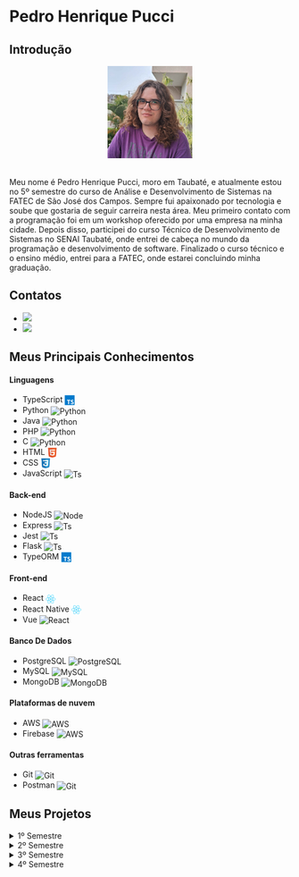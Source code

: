 # Pedro Henrique Pucci

## Introdução

<div align="center"><img src="./media/me.jpg" alt="aplicação rodando" height="30%" width="30%"></div> <br>

Meu nome é Pedro Henrique Pucci, moro em Taubaté, e atualmente estou no 5º semestre do curso de Análise e Desenvolvimento de Sistemas na FATEC de São José dos Campos. Sempre fui apaixonado por tecnologia e soube que gostaria de seguir carreira nesta área. Meu primeiro contato com a programação foi em um workshop oferecido por uma empresa na minha cidade. Depois disso, participei do curso Técnico de Desenvolvimento de Sistemas no SENAI Taubaté, onde entrei de cabeça no mundo da programação e desenvolvimento de software. Finalizado o curso técnico e o ensino médio, entrei para a FATEC, onde estarei concluindo minha graduação.

## Contatos
* <a href="https://github.com/pedro11pucci"><img src="https://img.shields.io/badge/GitHub-100000?style=for-the-badge&logo=github&logoColor=white"/></a>
* <a href="https://www.linkedin.com/in/pedro-p-122962234/" target="_blank"><img src="https://img.shields.io/badge/LinkedIn-0077B5?style=for-the-badge&logo=linkedin&logoColor=white"/></a>

## Meus Principais Conhecimentos

#### Linguagens
- TypeScript <img align="center" alt="Ts" height="18" width="18" src="https://raw.githubusercontent.com/devicons/devicon/master/icons/typescript/typescript-plain.svg">
- Python <img align="center" alt="Python" height="18" width="18" src="https://cdn.jsdelivr.net/gh/devicons/devicon@latest/icons/python/python-original.svg" />
- Java <img align="center" alt="Python" height="18" width="18" src="https://user-images.githubusercontent.com/25181517/117201156-9a724800-adec-11eb-9a9d-3cd0f67da4bc.png" />
- PHP <img align="center" alt="Python" height="18" width="18" src="https://user-images.githubusercontent.com/25181517/183570228-6a040b9f-3ddf-47a2-a201-743121dac664.png" />
- C <img align="center" alt="Python" height="18" width="18" src="https://user-images.githubusercontent.com/25181517/192106070-46255bcf-65e6-4c6b-a296-bf8d0d8fb2a7.png" />
- HTML <img align="center" alt="HTML" height="18" width="18" src="https://raw.githubusercontent.com/devicons/devicon/master/icons/html5/html5-original.svg">
- CSS <img align="center" alt="CSS" height="18" width="18" src="https://raw.githubusercontent.com/devicons/devicon/master/icons/css3/css3-original.svg">
- JavaScript <img align="center" alt="Ts" height="18" width="18" src="https://user-images.githubusercontent.com/25181517/117447155-6a868a00-af3d-11eb-9cfe-245df15c9f3f.png">

#### Back-end
- NodeJS <img align="center" alt="Node" height="18" width="18" src="https://cdn.jsdelivr.net/gh/devicons/devicon@latest/icons/nodejs/nodejs-plain-wordmark.svg" />
- Express <img align="center" alt="Ts" height="18" width="18" src="https://user-images.githubusercontent.com/25181517/183859966-a3462d8d-1bc7-4880-b353-e2cbed900ed6.png">
- Jest <img align="center" alt="Ts" height="18" width="18" src="https://user-images.githubusercontent.com/25181517/187955005-f4ca6f1a-e727-497b-b81b-93fb9726268e.png">
- Flask <img align="center" alt="Ts" height="18" width="18" src="https://user-images.githubusercontent.com/25181517/183423775-2276e25d-d43d-4e58-890b-edbc88e915f7.png">
- TypeORM <img align="center" alt="Ts" height="18" width="18" src="https://raw.githubusercontent.com/devicons/devicon/master/icons/typescript/typescript-plain.svg">

#### Front-end

- React <img align="center" alt="React" height="18" width="18" src="https://raw.githubusercontent.com/devicons/devicon/master/icons/react/react-original.svg">
- React Native <img align="center" alt="React Native" height="18" width="18" src="https://raw.githubusercontent.com/devicons/devicon/master/icons/react/react-original.svg">
- Vue <img align="center" alt="React" height="18" width="18" src="https://user-images.githubusercontent.com/25181517/117448124-a2da9800-af3e-11eb-85d2-bd1b69b65603.png">
  
#### Banco De Dados
- PostgreSQL <img align="center" alt="PostgreSQL" height="18" width="18" src="https://cdn.jsdelivr.net/gh/devicons/devicon@latest/icons/postgresql/postgresql-original.svg" />
- MySQL <img align="center" alt="MySQL" height="18" width="18" src="https://cdn.jsdelivr.net/gh/devicons/devicon@latest/icons/mysql/mysql-original.svg" />
- MongoDB <img align="center" alt="MongoDB" height="18" width="18" src="https://cdn.jsdelivr.net/gh/devicons/devicon@latest/icons/mongodb/mongodb-original.svg" />

#### Plataformas de nuvem
- AWS <img align="center" alt="AWS" height="18" width="18" src="https://cdn.jsdelivr.net/gh/devicons/devicon@latest/icons/amazonwebservices/amazonwebservices-plain-wordmark.svg" />
- Firebase <img align="center" alt="AWS" height="18" width="18" src="https://user-images.githubusercontent.com/25181517/189716855-2c69ca7a-5149-4647-936d-780610911353.png" />

#### Outras ferramentas
- Git <img align="center" alt="Git" height="18" width="18" src="https://cdn.jsdelivr.net/gh/devicons/devicon@latest/icons/git/git-original.svg" />
- Postman <img align="center" alt="Git" height="18" width="18" src="https://user-images.githubusercontent.com/25181517/192109061-e138ca71-337c-4019-8d42-4792fdaa7128.png" />


## Meus Projetos

<details>
<summary>1º Semestre</summary>
</br>

***08/2022*** <br>
***FATEC São José dos Campos*** <br>
A proposta do projeto era desenvolver uma aplicação para gerenciar os chamados de ordens de serviços dos computadores dos laboratórios da FATEC. <br>
Para isso, desenvolvimos um site que exibe todos os laboratórios da faculdade e todos os computadores que estão neles. Também é possível visualizar quais computadores tem problemas relatados e se uma ordem de serviço já foi aberta para ele. Também é possível entrar no modo Técnico, onde o usuário pode visualizar as ordens de serviços abertas, fechá-las quando o problema for reparado e ainda reorganizar a disposição dos computadores nos laboratórios através do editor de laboratórios, além de uma tela de estatísticas exibindo os problemas mais comums, quais computadores são mais afetados, quais laboratórios recebem mais chamados e mais. <br>

**[Repositório](https://github.com/pedro11pucci/API_MirageGroup)** <br>

<div align="center"><img src="./media/mvp-sprint4.gif" alt="aplicação rodando" height="80%" width="80%"></div>

### Tecnologias Utilizadas <br>

- Python <img align="center" alt="Python" height="18" width="18" src="https://cdn.jsdelivr.net/gh/devicons/devicon@latest/icons/python/python-original.svg" />: A linguagem Python foi usada para todas as funções de backend, desde criação de rotas até conexões com o banco de dados.
- Flask <img align="center" alt="Ts" height="18" width="18" src="https://user-images.githubusercontent.com/25181517/183423775-2276e25d-d43d-4e58-890b-edbc88e915f7.png">: O framework Flask foi utilizado para criar as rotas, tanto do frontend quanto do backend.
- HTML <img align="center" alt="HTML" height="18" width="18" src="https://raw.githubusercontent.com/devicons/devicon/master/icons/html5/html5-original.svg"> CSS <img align="center" alt="CSS" height="18" width="18" src="https://raw.githubusercontent.com/devicons/devicon/master/icons/css3/css3-original.svg"> JavaScript <img align="center" alt="Ts" height="18" width="18" src="https://user-images.githubusercontent.com/25181517/117447155-6a868a00-af3d-11eb-9cfe-245df15c9f3f.png">: O HTML, CSS e JavaScript foram usados para fazer o frontend, desde o layout das páginas, a estilização dos elementos e as funcionalidades mais complexas, como o editor de laboratórios.
- MySQL <img align="center" alt="MySQL" height="18" width="18" src="https://cdn.jsdelivr.net/gh/devicons/devicon@latest/icons/mysql/mysql-original.svg" />: O banco de dados MySQL foi usado para armazenar os dados da aplicação. Esses são os laboratórios que existem, quais computadores estão em quais laboratórios, problemas relatados nesses computadores, a disposição deles nos laboratórios, os chamados abertos, os chamados fechados e as estatísticas.

### Minhas Contribuições Pessoais <br>

- **Criação do banco de dados**: Fui o responsável por modelar o banco de dados, criar as relações entre as entidades e implementá-lo na aplicação.
- **Sistema de chamados**: Trabalhei no sistema de abertura e fechamento de chamados, que permite o usuário visualizar os computadores do laboratório, escolher o que apresenta defeitos, reportar o defeito dele, exibir ao usuário técnico qual computador de qual laboratório está com qual defeito e fechar o chamado após o problema ser resolvido.
- **Editor de laboratórios**: Criei o editor de laboratórios, que permite reorganizar a disposição dos computadores de um laboratório, assim como adicionar ou remover computadores dele, e salvar as alterações de modo que elas sejam exibidas para os usuários não-técnicos.

### Hard Skills

- Utilização do **Flask** <img align="center" alt="Ts" height="18" width="18" src="https://user-images.githubusercontent.com/25181517/183423775-2276e25d-d43d-4e58-890b-edbc88e915f7.png"> para criação de rotas da aplicação, utilizando diferentes métodos HTTP e parâmetros de URL e de requisição.
- Utilização do **JavaScript DOM** <img align="center" alt="Ts" height="18" width="18" src="https://user-images.githubusercontent.com/25181517/117447155-6a868a00-af3d-11eb-9cfe-245df15c9f3f.png"> para a criação de funcionalidades dinâmicas com interação do usuário.
- **Transações** complexas com o banco de dados **MySQL** <img align="center" alt="MySQL" height="18" width="18" src="https://cdn.jsdelivr.net/gh/devicons/devicon@latest/icons/mysql/mysql-original.svg" />

### Soft Skills

- **Gerenciamento de uma equipe Scrum**: Utilizamos a metodologia ágil Scrum para desenvolver o projeto, o que requiriu um comprometimento e regularidade de presença em dailys e entrega de tasks de todos os membros da equipe.
- **Scrum Master**: Como o Scrum Master da equipe, precisei estar atento as contribuições de todos os membros do projeto, para garantir que tudo estava de acordo com o planejamento da sprint e, caso necessário, oferecer minha ajuda.

</details>

<details>
<summary>2º Semestre</summary>
</br>

***03/2023*** <br>
***FATEC São José dos Campos*** <br>
A proposta do projeto era desenvolver uma plataforma de gestão de salas de aula, como poder registrar alunos, turmas, atribuições de tarefas e distribuição de notas. <br>
Para isso, criamos uma aplicação desktop que é possível de ser instalada em qualquer computador para que o professor possa gerenciar suas turmas de qualquer lugar.

**[Repositório](https://github.com/MirageGroup/API_MirageGroup_2sem)** <br>

<div align="center"><img src="./media/api2.gif" alt="aplicação rodando" height="80%" width="80%"></div>

### Tecnologias Utilizadas <br>

- Java <img align="center" alt="Java" height="18" width="18" src="https://user-images.githubusercontent.com/25181517/117201156-9a724800-adec-11eb-9a9d-3cd0f67da4bc.png" />: A linguagem Java, junto com o framework Java Swing, foi utilizada para criar toda a base da aplicação, desde a interface até as conexões com o banco de dados.
- MySQL <img align="center" alt="MySQL" height="18" width="18" src="https://cdn.jsdelivr.net/gh/devicons/devicon@latest/icons/mysql/mysql-original.svg" />: O banco de dados MySQL foi usado para armazenar os dados da aplicação. Esses são os alunos cadastrados, as turmas, as atividades e as notas.

### Minhas Contribuições Pessoais <br>

- **Criação do banco de dados**: Fui o responsável por modelar o banco de dados, criar as relações entre as entidades e implementá-lo na aplicação.
- **Atribuição de tarefas**: Fui o responsável por criar o sistema de atribuição de tarefas aos alunos das turmas.

### Hard Skills

- Utilização do **Java Swing** <img align="center" alt="Ts" height="18" width="18" src="https://user-images.githubusercontent.com/25181517/117201156-9a724800-adec-11eb-9a9d-3cd0f67da4bc.png"> para criação de interface de uma aplicação desktop, algo que não estávamos acostumados a fazer.

### Soft Skills

- **Gerenciamento de uma equipe Scrum**: Utilizamos a metodologia ágil Scrum para desenvolver o projeto, o que requiriu um comprometimento e regularidade de presença em dailys e entrega de tasks de todos os membros da equipe.

</details>

<details>
<summary>3º Semestre</summary>
</br>

***08/2023*** <br>
***IONIC Health*** <br>
A proposta do projeto era desenvolver uma aplicação para fazer a gestão de equipes, de processos de desenvolvimento, de tasks e de armazenação das evidências dessas tasks. <br>
Para isso, desenvolvimos uma aplicação onde o usuário pode logar, visualizar suas equipes, os processos aos quais ele está atribuído, quais tasks e deve realizar e armazenar evidências do cumprimento dessas tasks. Pode também logar um usuário gestor, que pode cadastrar novos usuários, criar novas equipes, novos processos, atribuir equipes a estes processos e criar tasks dentro dos mesmos. <br>

**[Repositório](https://github.com/MirageGroup/API_MirageGroup_3sem)** <br>

[<img src="https://img.youtube.com/vi/lc2X6gtJVtY/maxresdefault.jpg" width="80%" height="80%" />](https://youtu.be/lc2X6gtJVtY)

### Tecnologias Utilizadas <br>

- TypeScript <img align="center" alt="TypeScript" height="18" width="18" src="https://raw.githubusercontent.com/devicons/devicon/master/icons/typescript/typescript-plain.svg" />: O TypeScript foi utilizado tanto no backend, para criar a API REST que se conecta com o banco de dados, quanto no frontend, para desenvolver a interface do site utilizando React.
- React <img align="center" alt="MySQL" height="18" width="18" src="https://raw.githubusercontent.com/devicons/devicon/master/icons/react/react-original.svg" />: O React foi utilizado para desenvolver o frontend da aplicação.
- Express <img align="center" alt="Ts" height="18" width="18" src="https://user-images.githubusercontent.com/25181517/183859966-a3462d8d-1bc7-4880-b353-e2cbed900ed6.png">: O Express foi o framework web utilizado para criar e rodar o backend da aplicação.
- TypeORM <img align="center" alt="Ts" height="18" width="18" src="https://raw.githubusercontent.com/devicons/devicon/master/icons/typescript/typescript-plain.svg">: O TypeORM foi utilizado para fazer o mapeamento a relação das entidades do banco de dados com o aplicativo e fazer as transações com o banco de dados.
- MySQL <img align="center" alt="MySQL" height="18" width="18" src="https://cdn.jsdelivr.net/gh/devicons/devicon@latest/icons/mysql/mysql-original.svg" />: O banco de dados MySQL foi usado para armazenar os dados da aplicação.
- AWS <img align="center" alt="AWS" height="18" width="18" src="https://cdn.jsdelivr.net/gh/devicons/devicon@latest/icons/amazonwebservices/amazonwebservices-plain-wordmark.svg" />: Utilizamos o serviço S3 da plataforma AWS para fazer o armazenamento dos arquivos de evidências das tasks.

### Minhas Contribuições Pessoais <br>

- **Criação do banco de dados**: Fui o responsável por modelar o banco de dados, criar as relações entre as entidades e implementá-lo na aplicação.
- **Armazenamento de evidências**: Criei o sistema de armazenamento das evidências das tasks, que faz o upload de arquivos através de uma requisição para uma instância S3 da AWS e depois armazena o link de acesso do arquivo armazenado no banco de dados MySQL.

### Hard Skills

- Utilização de serviços **AWS** <img align="center" alt="AWS" height="18" width="18" src="https://cdn.jsdelivr.net/gh/devicons/devicon@latest/icons/amazonwebservices/amazonwebservices-plain-wordmark.svg" /> que são externos a aplicação principal.

### Soft Skills

- **Gerenciamento de uma equipe Scrum**: Utilizamos a metodologia ágil Scrum para desenvolver o projeto, o que requiriu um comprometimento e regularidade de presença em dailys e entrega de tasks de todos os membros da equipe.
- **Scrum Master**: Como o Scrum Master da equipe, precisei estar atento as contribuições de todos os membros do projeto, para garantir que tudo estava de acordo com o planejamento da sprint e, caso necessário, oferecer minha ajuda.

</details>

<details>
<summary>4º Semestre</summary>
</br>

***03/2024*** <br>
***SIATT*** <br>
A proposta do projeto era desenvolver uma aplicação de gestão de reuniões da empresa. <br>
Para isso, desenvolvemos um site onde o usuário pode logar, ver as reuniões as quais ele está atribuído, criar reuniões próprias

**[Repositório](https://github.com/MirageGroup/API_MirageGroup_4sem)** <br>

<div align="center"><img src="./media/API4.jpeg" alt="aplicação rodando" height="80%" width="80%"></div>

### Tecnologias Utilizadas <br>

- TypeScript <img align="center" alt="TypeScript" height="18" width="18" src="https://raw.githubusercontent.com/devicons/devicon/master/icons/typescript/typescript-plain.svg" />: O TypeScript foi utilizado tanto no backend, para criar a API REST que se conecta com o banco de dados, quanto no frontend, para desenvolver a interface do site utilizando React.
- React <img align="center" alt="MySQL" height="18" width="18" src="https://raw.githubusercontent.com/devicons/devicon/master/icons/react/react-original.svg" />: O React foi utilizado para desenvolver o frontend da aplicação.
- Express <img align="center" alt="Ts" height="18" width="18" src="https://user-images.githubusercontent.com/25181517/183859966-a3462d8d-1bc7-4880-b353-e2cbed900ed6.png">: O Express foi o framework web utilizado para criar e rodar o backend da aplicação.
- TypeORM <img align="center" alt="Ts" height="18" width="18" src="https://raw.githubusercontent.com/devicons/devicon/master/icons/typescript/typescript-plain.svg">: O TypeORM foi utilizado para fazer o mapeamento a relação das entidades do banco de dados com o aplicativo e fazer as transações com o banco de dados.
- MySQL <img align="center" alt="MySQL" height="18" width="18" src="https://cdn.jsdelivr.net/gh/devicons/devicon@latest/icons/mysql/mysql-original.svg" />: O banco de dados MySQL foi usado para armazenar os dados da aplicação.
- AWS <img align="center" alt="AWS" height="18" width="18" src="https://cdn.jsdelivr.net/gh/devicons/devicon@latest/icons/amazonwebservices/amazonwebservices-plain-wordmark.svg" />: Utilizamos o serviço S3 da plataforma AWS para fazer o armazenamento das atas das reuniões.

### Minhas Contribuições Pessoais <br>

- **Criação do banco de dados**: Fui o responsável por modelar o banco de dados, criar as relações entre as entidades e implementá-lo na aplicação.
- **Armazenamento de ata**: Criei o sistema de armazenamento das atas das reuniões, que faz o upload de arquivos através de uma requisição para uma instância S3 da AWS e depois armazena o link de acesso do arquivo armazenado no banco de dados MySQL.
- **Sistema de cadastro com verificação em cascata**: Sistema de cadastro dos participantes das reuniões que verifica se o participante já está cadastrado em uma reunião naquele horário, se a sala já está reservada para aquele horário, até qual horário etc...

### Hard Skills

- Utilização de serviços **AWS** <img align="center" alt="AWS" height="18" width="18" src="https://cdn.jsdelivr.net/gh/devicons/devicon@latest/icons/amazonwebservices/amazonwebservices-plain-wordmark.svg" /> que são externos a aplicação principal.

### Soft Skills

- **Gerenciamento de uma equipe Scrum**: Utilizamos a metodologia ágil Scrum para desenvolver o projeto, o que requiriu um comprometimento e regularidade de presença em dailys e entrega de tasks de todos os membros da equipe.

</details>
